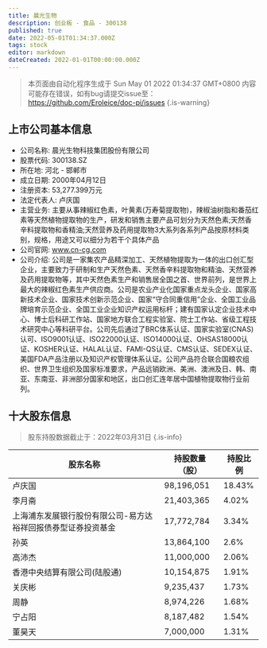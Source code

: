 ```yaml
---
title: 晨光生物
description: 创业板 - 食品 - 300138
published: true
date: 2022-05-01T01:34:37.000Z
tags: stock
editor: markdown
dateCreated: 2022-01-01T00:00:00.000Z
---
```


> 本页面由自动化程序生成于 Sun May 01 2022 01:34:37 GMT+0800
> 内容可能存在错误，如有bug请提交issue至：https://github.com/Eroleice/doc-pi/issues
{.is-warning}

## 上市公司基本信息
- 公司名称: 晨光生物科技集团股份有限公司
- 股票代码: 300138.SZ
- 所在地: 河北 - 邯郸市
- 成立日期: 2000年04月12日
- 注册资本: 53,277.399万元
- 法定代表人: 卢庆国
- 主营业务: 主要从事辣椒红色素，叶黄素(万寿菊提取物)，辣椒油树脂和番茄红素等天然植物提取物的生产，研发和销售主要产品可划分为天然色素;天然香辛料提取物和香精油;天然营养及药用提取物3大系列各系列产品按原材料类别，规格，用途又可以细分为若干个具体产品
- 公司官网: www.cn-cg.com
- 公司介绍: 公司是一家集农产品精深加工、天然植物提取为一体的出口创汇型企业，主要致力于研制和生产天然色素、天然香辛料提取物和精油、天然营养及药用提取物等，其中天然色素生产和销售居全国之首、世界前列，是世界上最大的辣椒红色素生产供应商。公司是农业产业化国家重点龙头企业、国家高新技术企业、国家技术创新示范企业、国家“守合同重信用”企业、全国工业品牌培育示范企业、全国工业企业知识产权运用标杆；建有国家认定企业技术中心、博士后科研工作站、国家地方联合工程实验室、院士工作站、省级工程技术研究中心等科研平台。公司先后通过了BRC体系认证、国家实验室(CNAS)认可、ISO9001认证、ISO22000认证、ISO14000认证、OHSAS18000认证、KOSHER认证、HALAL认证、FAMI-QS认证、CMS认证、SEDEX认证、美国FDA产品注册以及知识产权管理体系认证。公司产品符合联合国粮农组织、世界卫生组织及国家标准要求，产品远销欧洲、美洲、澳洲及日、韩、南亚、东南亚、非洲部分国家和地区，出口创汇连年居中国植物提取物行业前列。


## 十大股东信息
> 股东持股数据截止于：2022年03月31日
{.is-info}

| 股东名称 | 持股数量（股） | 持股比例 |
| --- | --- | --- |
| 卢庆国 | 98,196,051 | 18.43% |
| 李月斋 | 21,403,365 | 4.02% |
| 上海浦东发展银行股份有限公司-易方达裕祥回报债券型证券投资基金 | 17,772,784 | 3.34% |
| 孙英 | 13,864,100 | 2.6% |
| 高沛杰 | 11,000,000 | 2.06% |
| 香港中央结算有限公司(陆股通) | 10,154,875 | 1.91% |
| 关庆彬 | 9,235,437 | 1.73% |
| 周静 | 8,974,226 | 1.68% |
| 宁占阳 | 8,187,482 | 1.54% |
| 董昊天 | 7,000,000 | 1.31% |




